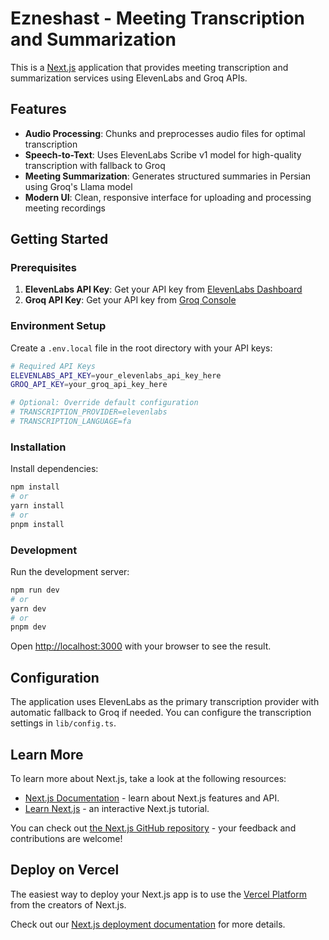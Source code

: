 # Ezneshast - Meeting Transcription and Summarization

This is a [Next.js](https://nextjs.org) application that provides meeting transcription and summarization services using ElevenLabs and Groq APIs.

## Features

- **Audio Processing**: Chunks and preprocesses audio files for optimal transcription
- **Speech-to-Text**: Uses ElevenLabs Scribe v1 model for high-quality transcription with fallback to Groq
- **Meeting Summarization**: Generates structured summaries in Persian using Groq's Llama model
- **Modern UI**: Clean, responsive interface for uploading and processing meeting recordings

## Getting Started

### Prerequisites

1. **ElevenLabs API Key**: Get your API key from [ElevenLabs Dashboard](https://elevenlabs.io/)
2. **Groq API Key**: Get your API key from [Groq Console](https://console.groq.com/)

### Environment Setup

Create a `.env.local` file in the root directory with your API keys:

```bash
# Required API Keys
ELEVENLABS_API_KEY=your_elevenlabs_api_key_here
GROQ_API_KEY=your_groq_api_key_here

# Optional: Override default configuration
# TRANSCRIPTION_PROVIDER=elevenlabs
# TRANSCRIPTION_LANGUAGE=fa
```

### Installation

Install dependencies:

```bash
npm install
# or
yarn install
# or
pnpm install
```

### Development

Run the development server:

```bash
npm run dev
# or
yarn dev
# or
pnpm dev
```

Open [http://localhost:3000](http://localhost:3000) with your browser to see the result.

## Configuration

The application uses ElevenLabs as the primary transcription provider with automatic fallback to Groq if needed. You can configure the transcription settings in `lib/config.ts`.

## Learn More

To learn more about Next.js, take a look at the following resources:

- [Next.js Documentation](https://nextjs.org/docs) - learn about Next.js features and API.
- [Learn Next.js](https://nextjs.org/learn) - an interactive Next.js tutorial.

You can check out [the Next.js GitHub repository](https://github.com/vercel/next.js) - your feedback and contributions are welcome!

## Deploy on Vercel

The easiest way to deploy your Next.js app is to use the [Vercel Platform](https://vercel.com/new?utm_medium=default-template&filter=next.js&utm_source=create-next-app&utm_campaign=create-next-app-readme) from the creators of Next.js.

Check out our [Next.js deployment documentation](https://nextjs.org/docs/app/building-your-application/deploying) for more details.
